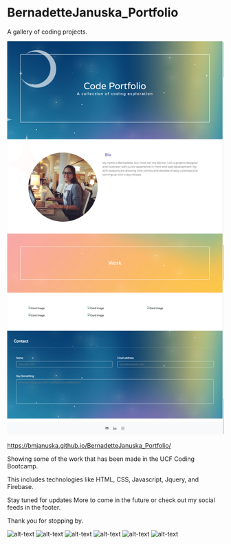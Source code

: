 # BernadetteJanuska_Portfolio
A gallery of coding projects. 

![GitHub Logo](assets/images/screen.png)

https://bmjanuska.github.io/BernadetteJanuska_Portfolio/

Showing some of the work that has been made in the UCF Coding Bootcamp. 

This includes technologies like HTML, CSS, Javascript, Jquery, and Firebase. 

Stay tuned for updates More to come in the future or check out my social feeds in the footer. 

Thank you for stopping by. 



![alt-text]({{https://bmjanuska.github.io/BernadetteJanuska_Portfolio/}}/assets/images/_0000_gif.jpg)
![alt-text]({{https://bmjanuska.github.io/BernadetteJanuska_Portfolio/}}/assets/images/_0001_forage.jpg)
![alt-text]({{https://bmjanuska.github.io/BernadetteJanuska_Portfolio/}}/assets/images/_0002_art.jpg)
![alt-text]({{https://bmjanuska.github.io/BernadetteJanuska_Portfolio/}}/assets/images/_0003_train.jpg)
![alt-text]({{https://bmjanuska.github.io/BernadetteJanuska_Portfolio/}}/assets/images/_0000_gif.jpg)
![alt-text]({{https://bmjanuska.github.io/BernadetteJanuska_Portfolio/}}/assets/images/_0000_gif.jpg)

